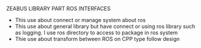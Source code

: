 ZEABUS LIBRARY PART ROS INTERFACES

-   This use about connect or manage system about ros
-   This use about general library but have connect or using ros library such as logging.
    I use ros directory to access to package in ros system
-   Thie use about transform between ROS on CPP type follow design
